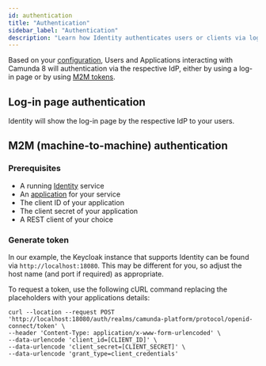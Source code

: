 ```yaml
---
id: authentication
title: "Authentication"
sidebar_label: "Authentication"
description: "Learn how Identity authenticates users or clients via log-in screen or M2M tokens."
---
```


Based on your [configuration](/self-managed/identity/configuration/identity-configuration-overview.md), Users and Applications interacting with Camunda 8 will authentication via the respective IdP, either by using a log-in page or by using [M2M tokens](#m2m-machine-to-machine-authentication).

## Log-in page authentication

Identity will show the log-in page by the respective IdP to your users.

## M2M (machine-to-machine) authentication

### Prerequisites

- A running [Identity](/self-managed/identity/what-is-identity.md) service
- An [application](/self-managed/identity/application-user-group-role-management/applications.md) for your service
- The client ID of your application
- The client secret of your application
- A REST client of your choice

### Generate token

In our example, the Keycloak instance that supports Identity can be found via `http://localhost:18080`.
This may be different for you, so adjust the host name (and port if required) as appropriate.

To request a token, use the following cURL command replacing the placeholders with your applications
details:

```
curl --location --request POST 'http://localhost:18080/auth/realms/camunda-platform/protocol/openid-connect/token' \
--header 'Content-Type: application/x-www-form-urlencoded' \
--data-urlencode 'client_id=[CLIENT_ID]' \
--data-urlencode 'client_secret=[CLIENT_SECRET]' \
--data-urlencode 'grant_type=client_credentials'
```
